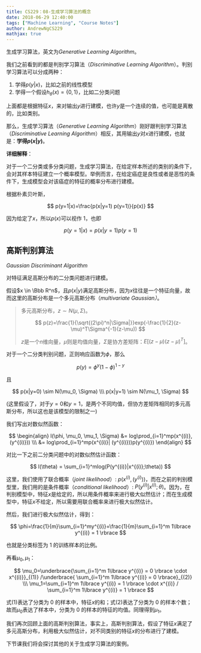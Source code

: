 ```yaml
---
title: CS229：08-生成学习算法的概念
date: 2018-06-29 12:40:00
tags: ["Machine Learning", "Course Notes"]
author: AndrewNgCS229
mathjax: true
---
```


生成学习算法，英文为*Generative Learning Algorithm*。

我们之前看到的都是判别学习算法（_Discriminative Learning Algorithm_）。判别学习算法可以分成两种：

1. 学得$p(y|x)$，比如之前的线性模型
2. 学得一个假设$h_\theta (x) = \lbrace 0, 1 \rbrace$，比如二分类问题

上面都是根据特征$x$，来对输出$y$进行建模，也许$y$是一个连续的值，也可能是离散的，比如类别。

那么，生成学习算法（_Generative Learning Algorithm_）刚好跟判别学习算法（_Discriminative Learning Algorithm_）相反，其用输出$y$对$x$进行建模，也就是：**学得$p(x|y)$**。

**详细解释**：

对于一个二分类或多分类问题，生成学习算法，在给定样本所述的类别的条件下，会对其样本特征建立一个概率模型。举例而言，在给定癌症是良性或者是恶性的条件下，生成模型会对该癌症的特征的概率分布进行建模。

根据朴素贝叶斯，

$$
p(y=1|x)=\frac{p(x|y=1) p(y=1)}{p(x)}
$$

因为给定了$x$，所以$p(x)$可以视作 1，也即

$$
p(y=1|x)=p(x|y=1) p(y=1)
$$

## 高斯判别算法

_Gaussian Discriminant Algorithm_

对特征满足高斯分布的二分类问题进行建模。

假设$x \in \Bbb R^n$，且$p(x|y)$满足高斯分布，因为$x$往往是一个特征向量，故而这里的高斯分布是一个多元高斯分布（_multivariate Gaussian）_。

> 多元高斯分布，$z \sim N(\mu, \Sigma)$。
>
> $$
> p(z)=\frac{1}{\sqrt{(2\pi)^n|\Sigma|}}exp(-\frac{1}{2}(z-\mu)^T\Sigma^{-1}(z-\mu))
> $$
>
> $z$是一个$n$维向量，$\mu$则是均值向量，$\Sigma$是协方差矩阵：$E[(z-\mu)(z-\mu)^T]$。

对于一个二分类判别问题，正则响应函数为$\phi$，那么

$$
p(y)=\phi^y(1-\phi)^{1-y}
$$

且

$$
p(x|y=0) \sim N(\mu_0, \Sigma) \\\
p(x|y=1) \sim N(\mu_1, \Sigma)
$$

(这里假设了，对于$y=0$和$y=1$，是两个不同均值，但协方差矩阵相同的多元高斯分布，所以这也是该模型的限制之一)

我们写出对数似然函数：

$$
\begin{align}
l(\phi, \mu_0, \mu_1, \Sigma) &= log\prod_{i=1}^mp(x^{(i)}, (y^{(i)})) \\\
&= log\prod_{i=1}^mp(x^{(i)}| (y^{(i)}))p(y^{(i)})
\end{align}
$$

对比一下之前二分类问题中的对数似然估计函数：

$$
l(\theta) = \sum_{i=1}^mlog(P(y^{(i)}|x^{(i)};\theta))
$$

这里，我们使用了联合概率（_joint likelihood_）: $p(x^{(i)}, (y^{(i)}))$，而在之前的判别模型里，我们用的是条件概率（_conditional likelihood_）: $P(y^{(i)}|x^{(i)};\theta)$。因为，在判别模型中，特征$x$是给定的，所以用条件概率来进行极大似然估计；而在生成模型中，特征$x$不给定，所以需要用联合概率来进行极大似然估计。

然后，我们进行极大似然估计，得到：

$$
\phi=\frac{1}{m}\sum_{i=1}^my^{(i)}=\frac{1}{m}\sum_{i=1}^m 1\lbrace y^{(i)} = 1 \rbrace
$$

也就是分类标签为 1 的训练样本的比例。

再看$\mu_0, \mu_1$：

$$
\mu_0=\underbrace{\sum_{i=1}^m 1\lbrace y^{(i)} = 0 \rbrace \cdot x^{(i)}}_{(1)} /\underbrace{ \sum_{i=1}^m 1\lbrace y^{(i)} = 0 \rbrace}_{(2)} \\\
\mu_1=\sum_{i=1}^m 1\lbrace y^{(i)} = 1 \rbrace \cdot x^{(i)} / \sum_{i=1}^m 1\lbrace y^{(i)} = 1 \rbrace
$$

式(1)表达了分类为 0 的样本中，特征$x$的和；式(2)表达了分类为 0 的样本个数；故而$\mu_0$表达了样本中，分类为 0 的样本的特征的均值。同理得到$\mu_1$。

我们再次回顾上面的高斯判别算法，事实上，高斯判别算法，假设了特征$x$满足了多元高斯分布，利用极大似然估计，对不同类别的特征$x$的分布进行了建模。

下节课我们将会探讨其他的关于生成学习算法的案例。
